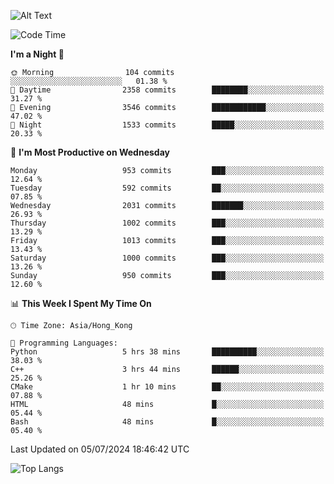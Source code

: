 ![Alt Text](https://media.tenor.com/3Gehha8RO-sAAAAC/goose-dance.gif)

<!--START_SECTION:waka-->
![Code Time](http://img.shields.io/badge/Code%20Time-209%20hrs%2050%20mins-blue)

**I'm a Night 🦉** 

```text
🌞 Morning                104 commits         ░░░░░░░░░░░░░░░░░░░░░░░░░   01.38 % 
🌆 Daytime                2358 commits        ████████░░░░░░░░░░░░░░░░░   31.27 % 
🌃 Evening                3546 commits        ████████████░░░░░░░░░░░░░   47.02 % 
🌙 Night                  1533 commits        █████░░░░░░░░░░░░░░░░░░░░   20.33 % 
```
📅 **I'm Most Productive on Wednesday** 

```text
Monday                   953 commits         ███░░░░░░░░░░░░░░░░░░░░░░   12.64 % 
Tuesday                  592 commits         ██░░░░░░░░░░░░░░░░░░░░░░░   07.85 % 
Wednesday                2031 commits        ███████░░░░░░░░░░░░░░░░░░   26.93 % 
Thursday                 1002 commits        ███░░░░░░░░░░░░░░░░░░░░░░   13.29 % 
Friday                   1013 commits        ███░░░░░░░░░░░░░░░░░░░░░░   13.43 % 
Saturday                 1000 commits        ███░░░░░░░░░░░░░░░░░░░░░░   13.26 % 
Sunday                   950 commits         ███░░░░░░░░░░░░░░░░░░░░░░   12.60 % 
```


📊 **This Week I Spent My Time On** 

```text
🕑︎ Time Zone: Asia/Hong_Kong

💬 Programming Languages: 
Python                   5 hrs 38 mins       ██████████░░░░░░░░░░░░░░░   38.03 % 
C++                      3 hrs 44 mins       ██████░░░░░░░░░░░░░░░░░░░   25.26 % 
CMake                    1 hr 10 mins        ██░░░░░░░░░░░░░░░░░░░░░░░   07.88 % 
HTML                     48 mins             █░░░░░░░░░░░░░░░░░░░░░░░░   05.44 % 
Bash                     48 mins             █░░░░░░░░░░░░░░░░░░░░░░░░   05.40 % 
```


 Last Updated on 05/07/2024 18:46:42 UTC
<!--END_SECTION:waka-->

![Top Langs](https://github-readme-stats-rose-phi.vercel.app/api/top-langs/?username=jxncted\&layout=compact&hide=c,assembly,jupyter%20notebook)
